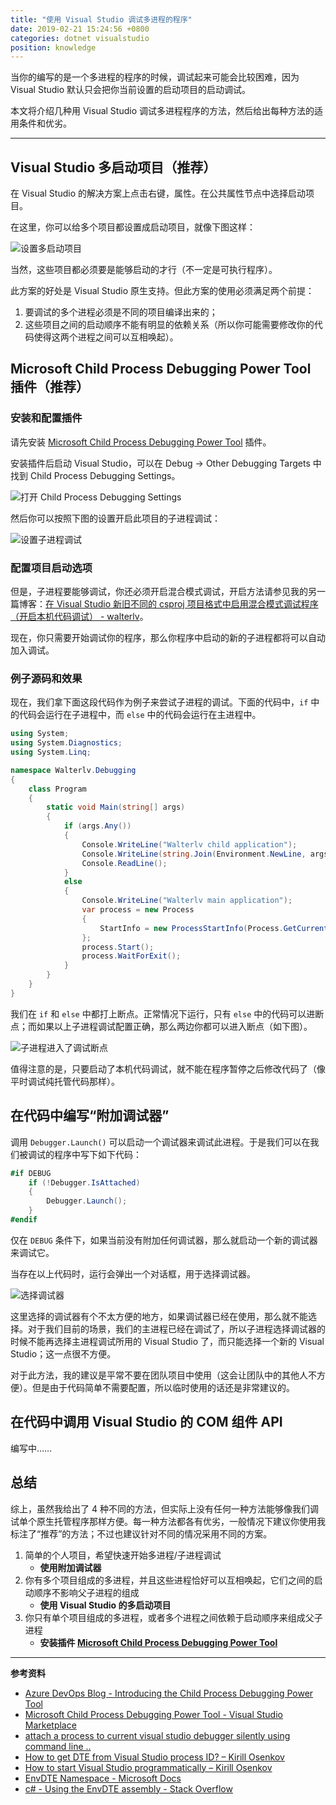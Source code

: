 ```yaml
---
title: "使用 Visual Studio 调试多进程的程序"
date: 2019-02-21 15:24:56 +0800
categories: dotnet visualstudio
position: knowledge
---
```


当你的编写的是一个多进程的程序的时候，调试起来可能会比较困难，因为 Visual Studio 默认只会把你当前设置的启动项目的启动调试。

本文将介绍几种用 Visual Studio 调试多进程程序的方法，然后给出每种方法的适用条件和优劣。

---

<div id="toc"></div>

## Visual Studio 多启动项目（推荐）

在 Visual Studio 的解决方案上点击右键，属性。在公共属性节点中选择启动项目。

在这里，你可以给多个项目都设置成启动项目，就像下图这样：

![设置多启动项目](/static/posts/2019-02-20-22-53-42.png)

当然，这些项目都必须要是能够启动的才行（不一定是可执行程序）。

此方案的好处是 Visual Studio 原生支持。但此方案的使用必须满足两个前提：

1. 要调试的多个进程必须是不同的项目编译出来的；
1. 这些项目之间的启动顺序不能有明显的依赖关系（所以你可能需要修改你的代码使得这两个进程之间可以互相唤起）。

## Microsoft Child Process Debugging Power Tool 插件（推荐）

### 安装和配置插件

请先安装 [Microsoft Child Process Debugging Power Tool](https://marketplace.visualstudio.com/items?itemName=vsdbgplat.MicrosoftChildProcessDebuggingPowerTool) 插件。

安装插件后启动 Visual Studio，可以在 Debug -> Other Debugging Targets 中找到 Child Process Debugging Settings。

![打开 Child Process Debugging Settings](/static/posts/2019-02-20-21-48-22.png)

然后你可以按照下图的设置开启此项目的子进程调试：

![设置子进程调试](/static/posts/2019-02-20-21-52-07.png)

### 配置项目启动选项

但是，子进程要能够调试，你还必须开启混合模式调试，开启方法请参见我的另一篇博客：[在 Visual Studio 新旧不同的 csproj 项目格式中启用混合模式调试程序（开启本机代码调试） - walterlv](/post/visual-studio-enable-native-code-debugging.html)。

现在，你只需要开始调试你的程序，那么你程序中启动的新的子进程都将可以自动加入调试。

### 例子源码和效果

现在，我们拿下面这段代码作为例子来尝试子进程的调试。下面的代码中，`if` 中的代码会运行在子进程中，而 `else` 中的代码会运行在主进程中。

```csharp
using System;
using System.Diagnostics;
using System.Linq;

namespace Walterlv.Debugging
{
    class Program
    {
        static void Main(string[] args)
        {
            if (args.Any())
            {
                Console.WriteLine("Walterlv child application");
                Console.WriteLine(string.Join(Environment.NewLine, args));
                Console.ReadLine();
            }
            else
            {
                Console.WriteLine("Walterlv main application");
                var process = new Process
                {
                    StartInfo = new ProcessStartInfo(Process.GetCurrentProcess().MainModule.FileName, "--child"),
                };
                process.Start();
                process.WaitForExit();
            }
        }
    }
}
```

我们在 `if` 和 `else` 中都打上断点。正常情况下运行，只有 `else` 中的代码可以进断点；而如果以上子进程调试配置正确，那么两边你都可以进入断点（如下图）。

![子进程进入了调试断点](/static/posts/2019-02-20-22-51-12.png)

值得注意的是，只要启动了本机代码调试，就不能在程序暂停之后修改代码了（像平时调试纯托管代码那样）。

## 在代码中编写“附加调试器”

调用 `Debugger.Launch()` 可以启动一个调试器来调试此进程。于是我们可以在我们被调试的程序中写下如下代码：

```csharp
#if DEBUG
    if (!Debugger.IsAttached)
    {
        Debugger.Launch();
    }
#endif
```

仅在 `DEBUG` 条件下，如果当前没有附加任何调试器，那么就启动一个新的调试器来调试它。

当存在以上代码时，运行会弹出一个对话框，用于选择调试器。

![选择调试器](/static/posts/2019-02-21-08-19-53.png)

这里选择的调试器有个不太方便的地方，如果调试器已经在使用，那么就不能选择。对于我们目前的场景，我们的主进程已经在调试了，所以子进程选择调试器的时候不能再选择主进程调试所用的 Visual Studio 了，而只能选择一个新的 Visual Studio；这一点很不方便。

对于此方法，我的建议是平常不要在团队项目中使用（这会让团队中的其他人不方便）。但是由于代码简单不需要配置，所以临时使用的话还是非常建议的。

## 在代码中调用 Visual Studio 的 COM 组件 API

编写中……

## 总结

综上，虽然我给出了 4 种不同的方法，但实际上没有任何一种方法能够像我们调试单个原生托管程序那样方便。每一种方法都各有优劣，一般情况下建议你使用我标注了“推荐”的方法；不过也建议针对不同的情况采用不同的方案。

1. 简单的个人项目，希望快速开始多进程/子进程调试
    - **使用附加调试器**
1. 你有多个项目组成的多进程，并且这些进程恰好可以互相唤起，它们之间的启动顺序不影响父子进程的组成
    - **使用 Visual Studio 的多启动项目**
1. 你只有单个项目组成的多进程，或者多个进程之间依赖于启动顺序来组成父子进程
    - **安装插件 [Microsoft Child Process Debugging Power Tool](https://marketplace.visualstudio.com/items?itemName=vsdbgplat.MicrosoftChildProcessDebuggingPowerTool)**

---

**参考资料**

- [Azure DevOps Blog - Introducing the Child Process Debugging Power Tool](https://devblogs.microsoft.com/devops/introducing-the-child-process-debugging-power-tool/)
- [Microsoft Child Process Debugging Power Tool - Visual Studio Marketplace](https://marketplace.visualstudio.com/items?itemName=vsdbgplat.MicrosoftChildProcessDebuggingPowerTool)
- [attach a process to current visual studio debugger silently using command line ..](https://social.msdn.microsoft.com/Forums/vstudio/en-US/337c252e-98b3-4e88-b380-e9a58d88a706/attach-a-process-to-current-visual-studio-debugger-silently-using-command-line-?forum=vsdebug)
- [How to get DTE from Visual Studio process ID? – Kirill Osenkov](https://blogs.msdn.microsoft.com/kirillosenkov/2011/08/10/how-to-get-dte-from-visual-studio-process-id/)
- [How to start Visual Studio programmatically – Kirill Osenkov](https://blogs.msdn.microsoft.com/kirillosenkov/2009/03/03/how-to-start-visual-studio-programmatically/)
- [EnvDTE Namespace - Microsoft Docs](https://docs.microsoft.com/en-us/dotnet/api/envdte?view=visualstudiosdk-2017)
- [c# - Using the EnvDTE assembly - Stack Overflow](https://stackoverflow.com/a/19374401/6233938)
